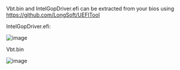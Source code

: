 Vbt.bin and IntelGopDriver.efi can be extracted from your bios using https://github.com/LongSoft/UEFITool

IntelGopDriver.efi:

![image](https://user-images.githubusercontent.com/22017945/127104602-477dec76-0081-4b30-82b8-3d7e48196a48.png)

Vbt.bin

![image](https://user-images.githubusercontent.com/22017945/127104651-6466ab8d-adc6-4856-b1a7-90cb4cf96273.png)
